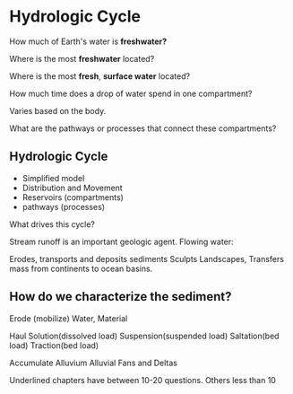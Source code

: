 # Hydrologic Cycle

How much of Earth's water is **freshwater?**


Where is the most **freshwater** located?

Where is the most **fresh**, **surface water** located?

How much time does a drop of water spend in one compartment?

Varies based on the body.

What are the pathways or processes that connect these compartments?

## Hydrologic Cycle

* Simplified model
* Distribution and Movement
* Reservoirs (compartments)
* pathways (processes)


What drives this cycle?


Stream runoff is an important geologic agent. Flowing water:

Erodes, transports and deposits sediments
Sculpts Landscapes,
Transfers mass from continents to ocean basins.

## How do we characterize the sediment?

Erode (mobilize)
Water, Material

Haul
Solution(dissolved load)
Suspension(suspended load)
Saltation(bed load)
Traction(bed load)

Accumulate
Alluvium
Alluvial Fans and Deltas

Underlined chapters have between 10-20 questions.
Others less than 10
